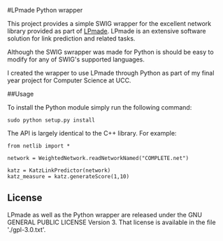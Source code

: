 #LPmade Python wrapper

This project provides a simple SWIG wrapper for the excellent network library provided as part of [LPmade](https://github.com/rlichtenwalter/LPmade). LPmade is an extensive software solution for link prediction and related tasks. 

Although the SWIG swrapper was made for Python is should be easy to modify for any of SWIG's supported languages.

I created the wrapper to use LPmade through Python as part of my final year project for Computer Science at UCC.

##Usage

To install the Python module simply run the following command:

``sudo python setup.py install``

The API is largely identical to the C++ library. For example:

```
from netlib import *

network = WeightedNetwork.readNetworkNamed("COMPLETE.net")

katz = KatzLinkPredictor(network)
katz_measure = katz.generateScore(1,10)
```

## License

LPmade as well as the Python wrapper are released under the GNU GENERAL PUBLIC LICENSE Version 3. That license is available in the file './gpl-3.0.txt'.